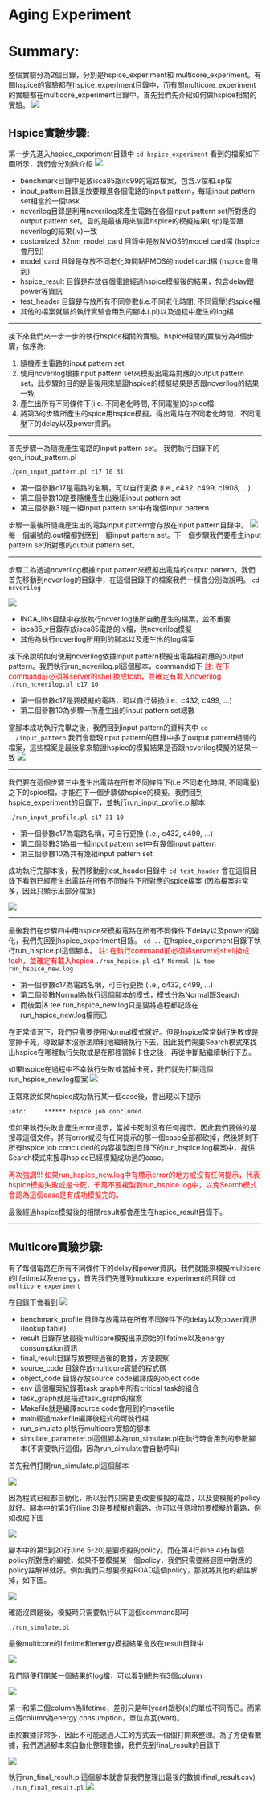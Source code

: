 # Aging Experiment
# Summary:
整個實驗分為2個目錄，分別是hspice_experiment和 multicore_experiment。有關hspice的實驗都在hspice_experiment目錄中，而有關multicore_experiment的實驗都在multicore_experiment目錄中。首先我們先介紹如何做hspice相關的實驗。
![](https://github.com/type59ty/aging-experiment/blob/master/figures/1.png)

## Hspice實驗步驟:
第一步先進入hspice_experiment目錄中
``
cd hspice_experiment
``
看到的檔案如下圖所示，我們會分別做介紹
![](https://github.com/type59ty/aging-experiment/blob/master/figures/2.png)
- benchmark目錄中是放isca85跟itc99的電路檔案，包含.v檔和.sp檔
- input_pattern目錄是放要餵進各個電路的input pattern，每組input pattern set相當於一個task
- ncverilog目錄是利用ncverilog來產生電路在各個input pattern set所對應的output pattern set。目的是最後用來驗證hspice的模擬結果(.sp)是否跟ncverilog的結果(.v)一致
- customized_32nm_model_card 目錄中是放NMOS的model card檔 (hspice會用到)
- model_card 目錄是存放不同老化時間點PMOS的model card檔 (hspice會用到)
- hspice_result 目錄是存放各個電路經過hspice模擬後的結果，包含delay跟power等資訊
- test_header 目錄是存放所有不同參數(i.e.不同老化時間, 不同電壓)的spice檔
- 其他的檔案就屬於執行實驗會用到的腳本(.pl)以及過程中產生的log檔
---
接下來我們來一步一步的執行hspice相關的實驗。hspice相關的實驗分為4個步驟，依序為:

1. 隨機產生電路的input pattern set
2. 使用ncverilog根據input pattern set來模擬出電路對應的output pattern set，此步驟的目的是最後用來驗證hspice的模擬結果是否跟ncverilog的結果一致
3. 產生出所有不同條件下(i.e. 不同老化時間, 不同電壓)的spice檔
4. 將第3的步驟所產生的spice用hspice模擬，得出電路在不同老化時間，不同電壓下的delay以及power資訊。

---
首先步驟一為隨機產生電路的input pattern set。
我們執行目錄下的gen_input_pattern.pl

``
./gen_input_pattern.pl c17 10 31
``

- 第一個參數c17是電路的名稱，可以自行更換 (i.e., c432, c499, c1908, ...)
- 第二個參數10是要隨機產生出幾組input pattern set
- 第三個參數31是一組input pattern set中有幾個input pattern

步驟一最後所隨機產生出的電路input pattern會存放在input pattern目錄中。
![](https://github.com/type59ty/aging-experiment/blob/master/figures/3.png)
每一個編號的.out檔都對應到一組input pattern set。下一個步驟我們要產生input pattern set所對應的output pattern set。

---

步驟二為透過ncverilog根據input pattern來模擬出電路的output pattern。我們首先移動到ncverilog的目錄中，在這個目錄下的檔案我們一樣會分別做說明。
``
cd ncverilog
``

![](https://github.com/type59ty/aging-experiment/blob/master/figures/4.png)

- INCA_libs目錄中存放執行ncverilog後所自動產生的檔案，並不重要
- isca85_v目錄存放isca85電路的.v檔，供ncverilog模擬
- 其他為執行ncverilog所用到的腳本以及產生出的log檔案

接下來說明如何使用ncverilog依據input pattern模擬出電路相對應的output pattern。我們執行run_ncverilog.pl這個腳本，command如下
<font color=red>註: 在下command前必須將server的shell換成tcsh，並確定有載入ncverilog</font>
``
./run_ncverilog.pl c17 10
``

- 第一個參數c17是要模擬的電路，可以自行替換(i.e., c432, c499, ...)
- 第二個參數10為步驟一所產生出的input pattern set總數

當腳本成功執行完畢之後，我們回到input pattern的資料夾中
``
cd ../input_pattern
``
我們會發現input pattern的目錄中多了output pattern相關的檔案，這些檔案是最後拿來驗證hspice的模擬結果是否跟ncverilog模擬的結果一致
![](https://github.com/type59ty/aging-experiment/blob/master/figures/5.png)

---

我們要在這個步驟三中產生出電路在所有不同條件下(i.e 不同老化時間, 不同電壓)之下的spice檔，才能在下一個步驟做hspice的模擬。我們回到hspice_experiment的目錄下，並執行run_input_profile.pl腳本

``
./run_input_profile.pl c17 31 10
``

- 第一個參數c17為電路名稱，可自行更換 (i.e., c432, c499, ...)
- 第二個參數31為每一組input pattern set中有幾個input pattern
- 第三個參數10為共有幾組input pattern set

成功執行完腳本後，我們移動到test_header目錄中
``
cd test_header
``
會在這個目錄下看到已經產生出電路在所有不同條件下所對應的spice檔案 (因為檔案非常多，因此只顯示出部分檔案)

![](https://github.com/type59ty/aging-experiment/blob/master/figures/6.png)

---

最後我們在步驟四中用hspice來模擬電路在所有不同條件下delay以及power的變化，我們先回到hspice_experiment目錄。
``
cd ..
``
在hspice_experiment目錄下執行run_hispice.pl這個腳本。
<font color=red>註: 在執行command前必須將server的shell換成tcsh，並確定有載入hspice</font>
``
./run_hspice.pl c17 Normal |& tee run_hspice_new.log
``

- 第一個參數c17為電路名稱，可自行更換 (i.e., c432, c499, ...)
- 第二個參數Normal為執行這個腳本的模式，模式分為Normal跟Search
- 而後面|& tee run_hspice_new.log只是要將過程都記錄在run_hspice_new.log檔而已

在正常情況下，我們只需要使用Normal模式就好。但是hspice常常執行失敗或是當掉卡死，導致腳本沒辦法順利地繼續執行下去，因此我們需要Search模式來找出hspice在哪裡執行失敗或是在那裡當掉卡住之後，再從中斷點繼續執行下去。

如果hspice在過程中不幸執行失敗或當掉卡死，我們就先打開這個run_hspice_new.log檔案
![](https://github.com/type59ty/aging-experiment/blob/master/figures/7.png)

正常來說如果hspice成功執行某一個case後，會出現以下提示

``
info:     ****** hspice job concluded
``

但如果執行失敗會產生error提示，當掉卡死則沒有任何提示。因此我們要做的是搜尋這個文件，將有error或沒有任何提示的那一個case全部都砍掉，然後將剩下所有hspice job concluded的內容複製到目錄下的run_hspice.log檔案中，提供Search模式來搜尋hspice已經模擬成功過的case。

<font color=red>再次強調!!! 如果run_hspice_new.log中有標示error的地方或沒有任何提示，代表hspice模擬失敗或是卡死，千萬不要複製到run_hspice.log中，以免Search模式會認為這個case是有成功模擬完的。</font>

最後經過hspice模擬後的相關result都會產生在hspice_result目錄下。

---

## Multicore實驗步驟:

有了每個電路在所有不同條件下的delay和power資訊，我們就能來模擬multicore的lifetime以及energy，首先我們先進到multicore_experiment的目錄
``
cd multicore_experiment
``

在目錄下會看到
![](https://github.com/type59ty/aging-experiment/blob/master/figures/8.png)

- benchmark_profile 目錄存放電路在所有不同條件下的delay以及power資訊 (lookup table)
- result 目錄存放最後multicore模擬出來原始的lifetime以及energy consumption資訊
- final_result目錄存放整理過後的數據，方便觀察
- source_code 目錄存放multicore實驗的程式碼
- object_code 目錄存放source code編譯成的object code
- env 這個檔案紀錄著task graph中所有critical task的組合
- task_graph就是描述task_graph的檔案
- Makefile就是編譯source code會用到的makefile
- main經過makefile編譯後程式的可執行檔
- run_simulate.pl執行multicore實驗的腳本
- simulate_parameter.pl這個腳本為run_simulate.pl在執行時會用到的參數腳本(不需要執行這個，因為run_simulate會自動呼叫)

首先我們打開run_simulate.pl這個腳本

![](https://github.com/type59ty/aging-experiment/blob/master/figures/9.png)

因為程式已經都自動化，所以我們只需要更改要模擬的電路，以及要模擬的policy就好。腳本中的第3行(line 3)是要模擬的電路，你可以任意增加要模擬的電路，例如改成下圖

![](https://github.com/type59ty/aging-experiment/blob/master/figures/10.png)

腳本中的第5到20行(line 5-20)是要模擬的policy。而在第4行(line 4)有每個policy所對應的編號，如果不要模擬某一個policy，我們只需要將迴圈中對應的policy註解掉就好。例如我們只想要模擬ROAD這個policy，那就將其他的都註解掉，如下圖。

![](https://github.com/type59ty/aging-experiment/blob/master/figures/11.png)

確認沒問題後，模擬時只需要執行以下這個command即可

``
./run_simulate.pl
``

最後multicore的lifetime和energy模擬結果會放在result目錄中

![](https://github.com/type59ty/aging-experiment/blob/master/figures/12.png)

我們隨便打開某一個結果的log檔，可以看到總共有3個column

![](https://github.com/type59ty/aging-experiment/blob/master/figures/13.png)

第一和第二個column為lifetime，差別只是年(year)跟秒(s)的單位不同而已。而第三個column為energy consumption，單位為瓦(watt)。

由於數據非常多，因此不可能透過人工的方式去一個個打開來整理。為了方便看數據，我們透過腳本來自動化整理數據，我們先到final_result的目錄下

![](https://github.com/type59ty/aging-experiment/blob/master/figures/14.png)

執行run_final_result.pl這個腳本就會幫我們整理出最後的數據(final_result.csv)
``
./run_final_result.pl
``
![](https://github.com/type59ty/aging-experiment/blob/master/figures/15.png)

